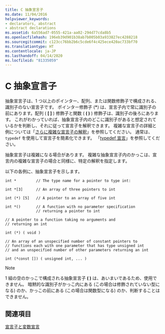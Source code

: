 ```yaml
---
title: C 抽象宣言子
ms.date: 11/04/2016
helpviewer_keywords:
- declarators, abstract
- abstract declarations
ms.assetid: 6a556ad7-0555-421a-aa02-294d77cda8b5
ms.openlocfilehash: 196eb39d901b38ab7b005b03a933827ec4288218
ms.sourcegitcommit: c123cc76bb2b6c5cde6f4c425ece420ac733bf70
ms.translationtype: HT
ms.contentlocale: ja-JP
ms.lasthandoff: 04/14/2020
ms.locfileid: "81335059"
---
```

# <a name="c-abstract-declarators"></a>C 抽象宣言子

抽象宣言子は、1 つ以上のポインター、配列、または関数修飾子で構成される、識別子のない宣言子です。 ポインター修飾子 (<strong>\*</strong>) は、宣言子内で常に識別子の前にあります。配列 ( **[ ]** ) 修飾子と関数 ( **( )** ) 修飾子は、識別子の後ろにあります。 これがわかっていれば、抽象宣言子内のどこに識別子があると想定されているかを判断し、それに従って宣言子を解釈できます。 複雑な宣言子の詳細と例については「[さらに複雑な宣言子の解釈](../c-language/interpreting-more-complex-declarators.md)」を参照してください。 通常は、`typedef` を使用して宣言子を簡素化できます。 「[typedef 宣言](../c-language/typedef-declarations.md)」を参照してください。

抽象宣言子は複雑になる場合があります。 複雑な抽象宣言子内のかっこは、宣言内の複雑な宣言子の場合と同様に、特定の解釈を指定します。

以下の各例に、抽象宣言子を示します。

```
int *         // The type name for a pointer to type int:

int *[3]      // An array of three pointers to int

int (*) [5]   // A pointer to an array of five int

int *()       // A function with no parameter specification
              // returning a pointer to int

// A pointer to a function taking no arguments and
// returning an int

int (*) ( void )

// An array of an unspecified number of constant pointers to
// functions each with one parameter that has type unsigned int
// and an unspecified number of other parameters returning an int

int (*const []) ( unsigned int, ... )
```

> [!NOTE]
> 1 組の空のかっこで構成される抽象宣言子 **( )** は、あいまいであるため、使用できません。 暗黙的な識別子がかっこ内にある (この場合は修飾されていない型になる) のか、かっこの前にある (この場合は関数型になる) のか、判断することはできません。

## <a name="see-also"></a>関連項目

[宣言子と変数宣言](../c-language/declarators-and-variable-declarations.md)
